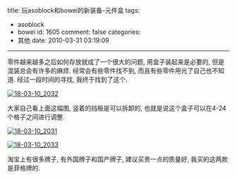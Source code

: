 title: 玩asoblock和bowei的新装备-元件盒
tags:
  - asoblock
  - bowei
id: 1605
comment: false
categories:
  - 其他
date: 2010-03-31 03:19:09
---

零件越来越多之后如何存放就成了一个很大的问题, 用盒子装起来是必要的, 但是混装总会有许多的麻烦. 经常会有些零件找不到, 而且有些零件用光了自己也不知道. 经过一段时间的寻找, 我终于找到了这个.

[![](http://bowei.foolbird.net/wp-content/uploads/2010/03/18-03-10_2032.jpg "18-03-10_2032")](http://bowei.foolbird.net/wp-content/uploads/2010/03/18-03-10_2032.jpg)

大家自己看上面这幅图, 竖着的挡板是可以拆卸的, 也就是说这个盒子可以在4-24个格子之间进行调整.

[![](http://bowei.foolbird.net/wp-content/uploads/2010/03/18-03-10_2031.jpg "18-03-10_2031")](http://bowei.foolbird.net/wp-content/uploads/2010/03/18-03-10_2031.jpg)

[![](http://bowei.foolbird.net/wp-content/uploads/2010/03/18-03-10_2033.jpg "18-03-10_2033")](http://bowei.foolbird.net/wp-content/uploads/2010/03/18-03-10_2033.jpg)

淘宝上有很多牌子, 有外国牌子和国产牌子, 建议买贵一点的质量好, 我买的这两款是菲格牌的.